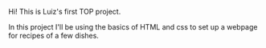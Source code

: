 Hi! This is Luiz's first TOP project.

In this project I'll be using the basics of HTML and css to set up a webpage for recipes of a few dishes.